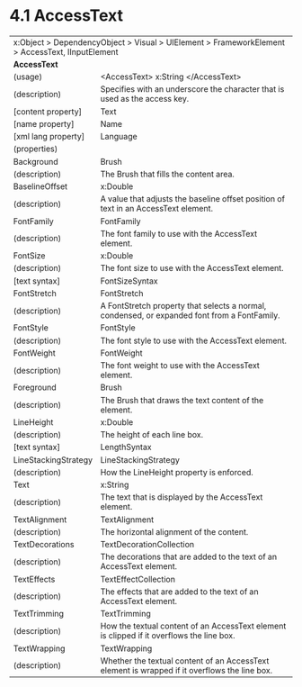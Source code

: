 <html dir="LTR" xmlns:mshelp="http://msdn.microsoft.com/mshelp" xmlns:ddue="http://ddue.schemas.microsoft.com/authoring/2003/5" xmlns:xlink="http://www.w3.org/1999/xlink" xmlns:tool="http://www.microsoft.com/tooltip">

<body>
 <input type="hidden" id="userDataCache" class="userDataStyle">
 <input type="hidden" id="hiddenScrollOffset">
 <img id="dropDownImage" style="display:none; height:0; width:0;" src="../local/drpdown.gif">
 <img id="dropDownHoverImage" style="display:none; height:0; width:0;" src="../local/drpdown_orange.gif">
 <img id="collapseImage" style="display:none; height:0; width:0;" src="../local/collapse.gif">
 <img id="expandImage" style="display:none; height:0; width:0;" src="../local/exp.gif">
 <img id="collapseAllImage" style="display:none; height:0; width:0;" src="../local/collall.gif">
 <img id="expandAllImage" style="display:none; height:0; width:0;" src="../local/expall.gif">
 <img id="copyImage" style="display:none; height:0; width:0;" src="../local/copycode.gif">
 <img id="copyHoverImage" style="display:none; height:0; width:0;" src="../local/copycodeHighlight.gif">
 <div id="header"><h1 class="heading">4.1 AccessText</h1></div>

 <div id="mainSection">
 <div id="mainBody">
 <div id="allHistory" class="saveHistory" onsave="saveAll()" onload="loadAll()"></div>
 <p xmlns:wsd="http://wsdev.schemas.microsoft.com/authoring/2008/2" xmlns:msxsl="urn:schemas-microsoft-com:xslt" xmlns:script="urn:script" xmlns:build="urn:build">
 </p>
 <div id="sectionSection0" class="section" name="collapseableSection">
 <content xmlns="http://ddue.schemas.microsoft.com/authoring/2003/5" xmlns:wsd="http://wsdev.schemas.microsoft.com/authoring/2008/2" xmlns:msxsl="urn:schemas-microsoft-com:xslt" xmlns:script="urn:script" xmlns:build="urn:build">
 </content>
 </div>
 <div id="sectionSection1" class="section" name="collapseableSection">
 <content xmlns="http://ddue.schemas.microsoft.com/authoring/2003/5" xmlns:wsd="http://wsdev.schemas.microsoft.com/authoring/2008/2" xmlns:msxsl="urn:schemas-microsoft-com:xslt" xmlns:script="urn:script" xmlns:build="urn:build">
 <table class="ProtocolAuthoredTable" xmlns="">
 <tr><td colspan="2">
<mshelp:link keywords="c0d383e4-fcdb-4546-a06b-81c262fe2a5e" tabindex="0">x:Object</mshelp:link> &gt; <mshelp:link keywords="44a6e58f-41e0-4602-b1d2-75a9b44a5acb" tabindex="0">DependencyObject</mshelp:link> &gt; <mshelp:link keywords="82181055-95e9-48f6-8418-1382babf6875" tabindex="0">Visual</mshelp:link> &gt; <mshelp:link keywords="5056f552-62cc-4de5-b7eb-180ebad72633" tabindex="0">UIElement</mshelp:link> &gt; <mshelp:link keywords="f80d4df2-08f5-4cbb-9a5e-f99fab120062" tabindex="0">FrameworkElement</mshelp:link> &gt; <mshelp:link keywords="631e8114-1c76-41f2-a845-5cee854c57de" tabindex="0">AccessText</mshelp:link>, <mshelp:link keywords="1ee43d58-7eb2-43cc-a23e-03101c2a1ef0" tabindex="0">IInputElement</mshelp:link> </td>
 </tr>
 <tr><td colspan="2">
 <b>AccessText</b> </td>
 </tr>
 <tr><td><div class="indent0">(usage)</div></td>
 <td>&lt;AccessText&gt; <mshelp:link keywords="34869e25-9e8d-49b4-b204-87bf0cf447ae" tabindex="0">x:String</mshelp:link> &lt;/AccessText&gt;</td>
 </tr>
 <tr><td><div class="indent0">(description)</div></td>
 <td>Specifies with an underscore the character that is used as the access key.</td>
 </tr>
 <tr><td><div class="indent0">[content property]</div></td>
 <td><mshelp:link keywords="631e8114-1c76-41f2-a845-5cee854c57de" tabindex="0">Text</mshelp:link></td>
 </tr>
 <tr><td><div class="indent0">[name property]</div></td>
 <td><mshelp:link keywords="f80d4df2-08f5-4cbb-9a5e-f99fab120062" tabindex="0">Name</mshelp:link></td>
 </tr>
 <tr><td><div class="indent0">[xml lang property]</div></td>
 <td><mshelp:link keywords="f80d4df2-08f5-4cbb-9a5e-f99fab120062" tabindex="0">Language</mshelp:link></td>
 </tr>
 <tr><td><div class="indent0">(properties)</div></td>
 <td></td>
 </tr>
 <tr><td><div class="indent2">Background</div></td>
 <td><mshelp:link keywords="ead6b659-5396-4645-ae34-3aea9fd1c88e" tabindex="0">Brush</mshelp:link></td>
 </tr>
 <tr><td><div class="indent4">(description)</div></td>
 <td>The Brush that fills the content area.</td>
 </tr>
 <tr><td><div class="indent2">BaselineOffset</div></td>
 <td><mshelp:link keywords="19251929-7346-482e-8521-cd221205d449" tabindex="0">x:Double</mshelp:link></td>
 </tr>
 <tr><td><div class="indent4">(description)</div></td>
 <td>A value that adjusts the baseline offset position of text in an AccessText element.</td>
 </tr>
 <tr><td><div class="indent2">FontFamily</div></td>
 <td><mshelp:link keywords="d01a2973-1460-41c8-b5dd-700debe20d4d" tabindex="0">FontFamily</mshelp:link></td>
 </tr>
 <tr><td><div class="indent4">(description)</div></td>
 <td>The font family to use with the AccessText element.</td>
 </tr>
 <tr><td><div class="indent2">FontSize</div></td>
 <td><mshelp:link keywords="19251929-7346-482e-8521-cd221205d449" tabindex="0">x:Double</mshelp:link></td>
 </tr>
 <tr><td><div class="indent4">(description)</div></td>
 <td>The font size to use with the AccessText element.</td>
 </tr>
 <tr><td><div class="indent4">[text syntax]</div></td>
 <td><mshelp:link keywords="3e6694ff-68da-4975-bcfd-0708cd8a5a78" tabindex="0">FontSizeSyntax</mshelp:link></td>
 </tr>
 <tr><td><div class="indent2">FontStretch</div></td>
 <td><mshelp:link keywords="a99abd6d-22e4-4287-aece-d31a7528cc8b" tabindex="0">FontStretch</mshelp:link></td>
 </tr>
 <tr><td><div class="indent4">(description)</div></td>
 <td>A FontStretch property that selects a normal, condensed, or expanded font from a FontFamily.</td>
 </tr>
 <tr><td><div class="indent2">FontStyle</div></td>
 <td><mshelp:link keywords="48770b37-23ad-494f-a0ba-bd3a4626ffc3" tabindex="0">FontStyle</mshelp:link></td>
 </tr>
 <tr><td><div class="indent4">(description)</div></td>
 <td>The font style to use with the AccessText element.</td>
 </tr>
 <tr><td><div class="indent2">FontWeight</div></td>
 <td><mshelp:link keywords="d3ade59e-efe7-4df6-bf79-6636e3309028" tabindex="0">FontWeight</mshelp:link></td>
 </tr>
 <tr><td><div class="indent4">(description)</div></td>
 <td>The font weight to use with the AccessText element.</td>
 </tr>
 <tr><td><div class="indent2">Foreground</div></td>
 <td><mshelp:link keywords="ead6b659-5396-4645-ae34-3aea9fd1c88e" tabindex="0">Brush</mshelp:link></td>
 </tr>
 <tr><td><div class="indent4">(description)</div></td>
 <td>The Brush that draws the text content of the element.</td>
 </tr>
 <tr><td><div class="indent2">LineHeight</div></td>
 <td><mshelp:link keywords="19251929-7346-482e-8521-cd221205d449" tabindex="0">x:Double</mshelp:link></td>
 </tr>
 <tr><td><div class="indent4">(description)</div></td>
 <td>The height of each line box.</td>
 </tr>
 <tr><td><div class="indent4">[text syntax]</div></td>
 <td><mshelp:link keywords="d2cf0b44-f5c0-490d-bb5b-4aaf05b8ef21" tabindex="0">LengthSyntax</mshelp:link></td>
 </tr>
 <tr><td><div class="indent2">LineStackingStrategy</div></td>
 <td><mshelp:link keywords="bd06807c-e308-4157-b997-926c4ddf6cd7" tabindex="0">LineStackingStrategy</mshelp:link></td>
 </tr>
 <tr><td><div class="indent4">(description)</div></td>
 <td>How the LineHeight property is enforced.</td>
 </tr>
 <tr><td><div class="indent2">Text</div></td>
 <td><mshelp:link keywords="34869e25-9e8d-49b4-b204-87bf0cf447ae" tabindex="0">x:String</mshelp:link></td>
 </tr>
 <tr><td><div class="indent4">(description)</div></td>
 <td>The text that is displayed by the AccessText element.</td>
 </tr>
 <tr><td><div class="indent2">TextAlignment</div></td>
 <td><mshelp:link keywords="fa7005d0-49c8-4d03-a054-51c3c8b8675e" tabindex="0">TextAlignment</mshelp:link></td>
 </tr>
 <tr><td><div class="indent4">(description)</div></td>
 <td>The horizontal alignment of the content.</td>
 </tr>
 <tr><td><div class="indent2">TextDecorations</div></td>
 <td><mshelp:link keywords="32f78f69-192c-4b33-a9be-69a250e7d076" tabindex="0">TextDecorationCollection</mshelp:link></td>
 </tr>
 <tr><td><div class="indent4">(description)</div></td>
 <td>The decorations that are added to the text of an AccessText element.</td>
 </tr>
 <tr><td><div class="indent2">TextEffects</div></td>
 <td><mshelp:link keywords="d246039f-bfda-4178-90a0-bdffb26b3f2a" tabindex="0">TextEffectCollection</mshelp:link></td>
 </tr>
 <tr><td><div class="indent4">(description)</div></td>
 <td>The effects that are added to the text of an AccessText element.</td>
 </tr>
 <tr><td><div class="indent2">TextTrimming</div></td>
 <td><mshelp:link keywords="a79f0ad9-129f-4d09-b4da-39e5ed4b4426" tabindex="0">TextTrimming</mshelp:link></td>
 </tr>
 <tr><td><div class="indent4">(description)</div></td>
 <td>How the textual content of an AccessText element is clipped if it overflows the line box.</td>
 </tr>
 <tr><td><div class="indent2">TextWrapping</div></td>
 <td><mshelp:link keywords="3e507d68-11f8-47b5-8340-1013d23efc87" tabindex="0">TextWrapping</mshelp:link></td>
 </tr>
 <tr><td><div class="indent4">(description)</div></td>
 <td>Whether the textual content of an AccessText element is wrapped if it overflows the line box.</td>
 </tr>
</table>
 </content>
 </div>
 <!--[if gte IE 5]>
 <tool:tip element="languageFilterToolTip" avoidmouse="false"/>
 <![endif]-->
 </div>
 <a name="feedback"></a><span></span>
 </div>
</body></html>
